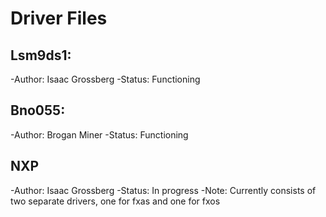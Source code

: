 # Driver Files

## Lsm9ds1:
-Author: Isaac Grossberg
-Status: Functioning

## Bno055:
-Author: Brogan Miner
-Status: Functioning

## NXP
-Author: Isaac Grossberg
-Status: In progress
-Note: Currently consists of two separate drivers, one for fxas and one for fxos
